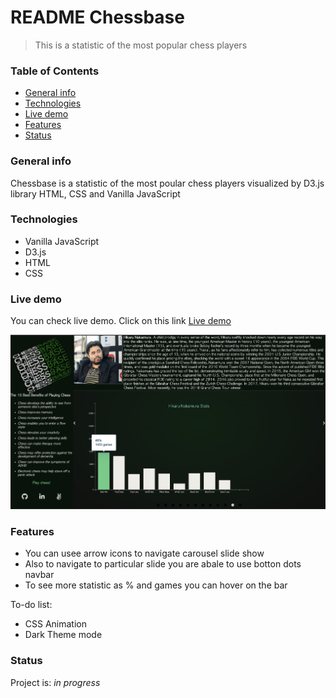 # README Chessbase
  > This is a statistic of the most popular chess players

### Table of Contents
* [General info](#general-info)
* [Technologies](#technologies)
* [Live demo](https://andmitriy93.github.io/Chessbase/)
* [Features](#features)
* [Status](#setup)

### General info
 Chessbase is a statistic of the most poular chess players visualized by D3.js library HTML, CSS and Vanilla JavaScript

### Technologies
 * Vanilla JavaScript
 * D3.js 
 * HTML
 * CSS


### Live demo
You can check live demo. Click on this link [Live demo](https://andmitriy93.github.io/Chessbase/)

![demo](https://github.com/andmitriy93/Chessbase/blob/main/Screen%20Shot%202021-04-09%20at%204.01.57%20AM.png)


### Features
* You can usee arrow icons to navigate carousel slide show
* Also to navigate to particular slide you are abale to use botton dots navbar
* To see more statistic as % and games you can hover on the bar

To-do list:
* CSS Animation
* Dark Theme mode


### Status
Project is: _in progress_
